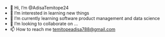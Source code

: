- 👋 Hi, I’m @AdisaTemitope24
- 👀 I’m interested in learning new things 
- 🌱 I’m currently learning software product management and data science 
- 💞️ I’m looking to collaborate on ...
- 📫 How to reach me temitopeadisa788@gmail.com

<!---
AdisaTemitope24/AdisaTemitope24 is a ✨ special ✨ repository because its `README.md` (this file) appears on your GitHub profile.
You can click the Preview link to take a look at your changes.
--->
